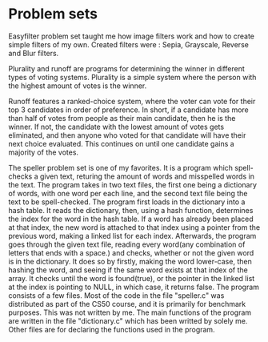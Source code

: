 # Problem sets

Easyfilter problem set taught me how image filters work and how to create simple filters of my own.
Created filters were : Sepia, Grayscale, Reverse and Blur filters.

Plurality and runoff are programs for determining the winner in different types of voting systems.
Plurality is a simple system where the person with the highest amount of votes is the winner.

Runoff features a ranked-choice system, where the voter can vote for their top 3 candidates in order of preference.
In short, if a candidate has more than half of votes from people as their main candidate, then he is the winner. If not, the candidate with the lowest amount of votes gets eliminated,
and then anyone who voted for that candidate will have their next choice evaluated. This continues on until one candidate gains a majority of the votes.

The speller problem set is one of my favorites. It is a program which spell-checks a given text, returing the amount of words and misspelled words in the text. The program takes in two text files, the first one being a dictionary of words, with one word per each line, and the second text file being the text to be spell-checked.
The program first loads in the dictionary into a hash table. It reads the dictionary, then, using a hash function, determines the index for the word in the hash table. If a word has already been placed at that index, the new word is attached to that index using a pointer from the previous word, making a linked list for each index.
Afterwards, the program goes through the given text file, reading every word(any combination of letters that ends with a space.) and checks, whether or not the given word is in the dictionary. It does so by firstly, making the word lower-case, then hashing the word, and seeing if the same word exists at that index of the array. It checks until the word is found(true), or the pointer in the linked list at the index is pointing to NULL, in which case, it returns false.
The program consists of a few files. Most of the code in the file "speller.c" was distributed as part of the CS50 course, and it is primarily for benchmark purposes. This was not written by me. The main functions of the program are written in the file "dictionary.c" which has been writted by solely me. Other files are for declaring the functions used in the program. 
